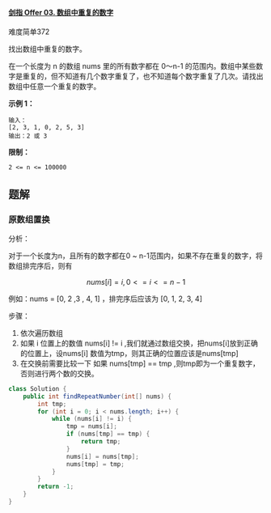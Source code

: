 #### [剑指 Offer 03. 数组中重复的数字](https://leetcode-cn.com/problems/shu-zu-zhong-zhong-fu-de-shu-zi-lcof/)

难度简单372

找出数组中重复的数字。


在一个长度为 n 的数组 nums 里的所有数字都在 0～n-1 的范围内。数组中某些数字是重复的，但不知道有几个数字重复了，也不知道每个数字重复了几次。请找出数组中任意一个重复的数字。

**示例 1：**

```
输入：
[2, 3, 1, 0, 2, 5, 3]
输出：2 或 3 
```

 

**限制：**

```
2 <= n <= 100000
```



## 题解

### 原数组置换

分析：

对于一个长度为n，且所有的数字都在0 ~ n-1范围内，如果不存在重复的数字，将数组排完序后，则有

$$ nums[i] = i,  0 <= i <= n - 1 $$

例如：nums = [0, 2 ,3 , 4, 1] ，排完序后应该为 [0, 1, 2, 3, 4]

步骤：

1.  依次遍历数组
2.  如果 i 位置上的数值 nums[i] != i ,我们就通过数组交换，把nums[i]放到正确的位置上，设nums[i] 数值为tmp，则其正确的位置应该是nums[tmp]
3.  在交换前需要比较一下 如果 nums[tmp] == tmp ,则tmp即为一个重复数字，否则进行两个数的交换。

```java
class Solution {
    public int findRepeatNumber(int[] nums) {
        int tmp;
        for (int i = 0; i < nums.length; i++) {
            while (nums[i] != i) { 
                tmp = nums[i]; 
                if (nums[tmp] == tmp) {
                    return tmp;
                }
                nums[i] = nums[tmp];
                nums[tmp] = tmp;
            }
        }
        return -1;
    }
}
```

